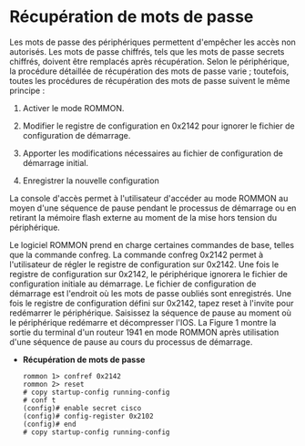 # Récupération de mots de passe

Les mots de passe des périphériques permettent d'empêcher les accès non autorisés. Les mots de passe chiffrés, tels que les mots de passe secrets chiffrés, doivent être remplacés après récupération. Selon le périphérique, la procédure détaillée de récupération des mots de passe varie ; toutefois, toutes les procédures de récupération des mots de passe suivent le même principe :

1. Activer le mode ROMMON.

2. Modifier le registre de configuration en 0x2142 pour ignorer le fichier de configuration de démarrage.

3. Apporter les modifications nécessaires au fichier de configuration de démarrage initial.

4. Enregistrer la nouvelle configuration

La console d'accès permet à l'utilisateur d'accéder au mode ROMMON au moyen d'une séquence de pause pendant le processus de démarrage ou en retirant la mémoire flash externe au moment de la mise hors tension du périphérique.

Le logiciel ROMMON prend en charge certaines commandes de base, telles que la commande confreg. La commande confreg 0x2142 permet à l'utilisateur de régler le registre de configuration sur 0x2142. Une fois le registre de configuration sur 0x2142, le périphérique ignorera le fichier de configuration initiale au démarrage. Le fichier de configuration de démarrage est l'endroit où les mots de passe oubliés sont enregistrés. Une fois le registre de configuration défini sur 0x2142, tapez reset à l'invite pour redémarrer le périphérique. Saisissez la séquence de pause au moment où le périphérique redémarre et décompresser l'IOS. La Figure 1 montre la sortie du terminal d'un routeur 1941 en mode ROMMON après utilisation d'une séquence de pause au cours du processus de démarrage.

* **Récupération de mots de passe**
	```
	rommon 1> confref 0x2142
	rommon 2> reset
	# copy startup-config running-config
	# conf t
	(config)# enable secret cisco
	(config)# config-register 0x2102
	(config)# end
	# copy startup-config running-config
	```